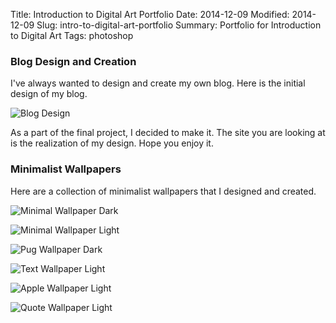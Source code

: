 Title: Introduction to Digital Art Portfolio
Date: 2014-12-09
Modified: 2014-12-09
Slug: intro-to-digital-art-portfolio
Summary: Portfolio for Introduction to Digital Art
Tags: photoshop

### Blog Design and Creation

I've always wanted to design and create my own blog. Here is the initial design of my blog.

![Blog Design]({filename}/images/intro-to-digital-art-portfolio/blog-design.jpg)

As a part of the final project, I decided to make it. The site you are looking at is the realization of my design. Hope you enjoy it.

### Minimalist Wallpapers

Here are a collection of minimalist wallpapers that I designed and created.

![Minimal Wallpaper Dark]({filename}/images/intro-to-digital-art-portfolio/minimal-wallpaper-dark.jpg)

![Minimal Wallpaper Light]({filename}/images/intro-to-digital-art-portfolio/minimal-wallpaper-light.jpg)

![Pug Wallpaper Dark]({filename}/images/intro-to-digital-art-portfolio/pug-wallpaper-dark.jpg)

![Text Wallpaper Light]({filename}/images/intro-to-digital-art-portfolio/text-wallpaper-light.jpg)

![Apple Wallpaper Light]({filename}/images/intro-to-digital-art-portfolio/apple-wallpaper-light.jpg)

![Quote Wallpaper Light]({filename}/images/intro-to-digital-art-portfolio/quote-wallpaper-light.jpg)
